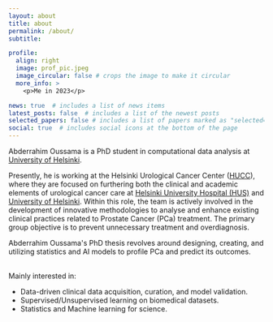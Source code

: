 ```yaml
---
layout: about
title: about
permalink: /about/
subtitle: 

profile:
  align: right
  image: prof_pic.jpeg
  image_circular: false # crops the image to make it circular
  more_info: >
    <p>Me in 2023</p>

news: true  # includes a list of news items
latest_posts: false  # includes a list of the newest posts
selected_papers: false # includes a list of papers marked as "selected={true}"
social: true  # includes social icons at the bottom of the page
---
```


Abderrahim Oussama is a PhD student in computational data analysis at <a href='https://www.helsinki.fi/en
'>University of Helsinki</a>. 


Presently, he is working at the Helsinki Urological Cancer Center (<a href='https://www.hucc.fi/'>HUCC</a>), where they are focused on furthering both the clinical and academic elements of urological cancer care at <a href='https://www.hus.fi/en'>Helsinki University Hospital (HUS)</a> and <a href='https://www.helsinki.fi/en'>University of Helsinki</a>. Within this role, the team is actively involved in the development of innovative methodologies to analyse and enhance existing clinical practices related to Prostate Cancer (PCa) treatment. The primary group objective is to prevent unnecessary treatment and overdiagnosis. 

Abderrahim Oussama's PhD thesis revolves around designing, creating, and utilizing statistics and AI models to profile PCa and predict its outcomes.

<br /> Mainly interested in:

* Data-driven clinical data acquisition, curation, and model validation. 
* Supervised/Unsupervised learning on biomedical datasets. 
* Statistics and Machine learning for science.